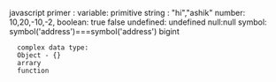 javascript primer :
 variable:
      primitive 
               string : "hi","ashik"
               number: 10,20,-10,-2,
               boolean: true false
               undefined: undefined
               null:null
               symbol:
               symbol('address')===symbol('address')
               bigint
               

      complex data type:
      Object - {}
      arrary 
      function
